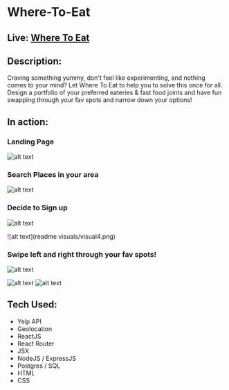 # Where-To-Eat

## Live: [Where To Eat](https://where-to-eat.now.sh/)

## Description:
Craving something yummy, don't feel like experimenting, and nothing comes to your mind? Let Where To Eat to help you to solve this once for all. Design a portfolio of your preferred eateries & fast food joints and have fun swapping through your fav spots and narrow down your options!

## In action:

### Landing Page
![alt text](readme-visuals/visual1.png)

### Search Places in your area
![alt text](readme-visuals/visual2.png)
 
### Decide to Sign up
![alt text](readme-visuals/visual3.png)

![alt text](readme visuals/visual4.png)

### Swipe left and right through your fav spots! 
![alt text](readme-visuals/visual6.png)

![alt text](readme-visuals/visual5.png)
![alt text](readme-visuals/visual7.png)

## Tech Used:
* Yelp API
* Geolocation
* ReactJS
* React Router
* JSX
* NodeJS / ExpressJS
* Postgres / SQL
* HTML
* CSS
